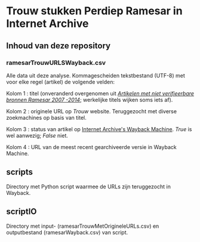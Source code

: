 # Trouw stukken Perdiep Ramesar in Internet Archive

## Inhoud van deze repository

### ramesarTrouwURLSWayback.csv

Alle data uit deze analyse. Kommagescheiden tekstbestand (UTF-8) met voor elke regel (artikel) de volgende velden:  

Kolom 1
:   titel (onveranderd overgenomen uit [*Artikelen met niet verifieerbare bronnen  Ramesar 2007 -2014*](http://web.archive.org/web/20141220112153/http://static3.trouw.nl/static/asset/2014/Artikelen_met_niet_verifieerbare_bronnen_Ramesar_2007_2014_7708.pdf); werkelijke titels wijken soms iets af).

Kolom 2
:   originele URL op *Trouw* website. Teruggezocht met diverse zoekmachines op basis van titel.

Kolom 3
:   status van artikel op [Internet Archive's Wayback Machine](https://archive.org/web/). *True* is wel aanwezig; *False* niet.

Kolom 4
:    URL van de meest recent gearchiveerde versie in Wayback Machine.

## scripts

Directory met Python script waarmee de URLs zijn teruggezocht in Wayback.

## scriptIO

Directory met input- (ramesarTrouwMetOrigineleURLs.csv) en outputbestand (ramesarWayback.csv) van script.


